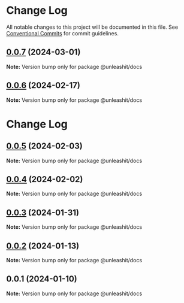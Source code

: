 # Change Log

All notable changes to this project will be documented in this file.
See [Conventional Commits](https://conventionalcommits.org) for commit guidelines.

## [0.0.7](https://github.com/unleashit/npm-library/compare/@unleashit/docs@0.0.6...@unleashit/docs@0.0.7) (2024-03-01)

**Note:** Version bump only for package @unleashit/docs

## [0.0.6](https://github.com/unleashit/npm-library/compare/@unleashit/docs@0.0.5...@unleashit/docs@0.0.6) (2024-02-17)

**Note:** Version bump only for package @unleashit/docs

# Change Log

## [0.0.5](https://github.com/unleashit/npm-library/compare/@unleashit/docs@0.0.4...@unleashit/docs@0.0.5) (2024-02-03)

**Note:** Version bump only for package @unleashit/docs

## [0.0.4](https://github.com/unleashit/npm-library/compare/@unleashit/docs@0.0.3...@unleashit/docs@0.0.4) (2024-02-02)

**Note:** Version bump only for package @unleashit/docs

## [0.0.3](https://github.com/unleashit/npm-library/compare/@unleashit/docs@0.0.1...@unleashit/docs@0.0.3) (2024-01-31)

**Note:** Version bump only for package @unleashit/docs

## [0.0.2](https://github.com/unleashit/npm-library/compare/@unleashit/docs@0.0.1...@unleashit/docs@0.0.2) (2024-01-13)

**Note:** Version bump only for package @unleashit/docs

## 0.0.1 (2024-01-10)

**Note:** Version bump only for package @unleashit/docs
